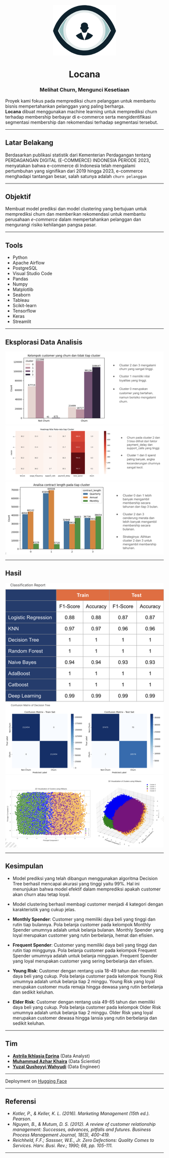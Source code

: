 <!-- ![Header Image](deployment/Locana.png) -->
<div align="center">
  <img src="deployment/Locana.png" alt="Locana" width="200"/>
</div>
<h1 align="center">Locana</h1>
<h3 align="center">Melihat Churn, Mengunci Kesetiaan</h3>

Proyek kami fokus pada memprediksi churn pelanggan untuk membantu bisnis mempertahankan pelanggan yang paling berharga.\
**Locana** dibuat menggunakan machine learning untuk memprediksi churn terhadap membership berbayar di e-commerce serta  mengidentifikasi segmentasi membership dan rekomendasi terhadap segmentasi tersebut.

---

## Latar Belakang
Berdasarkan publikasi statistik dari Kementerian Perdagangan tentang PERDAGANGAN DIGITAL (E-COMMERCE) 
INDONESIA PERIODE 2023, menyatakan bahwa e-commerce di Indonesia telah mengalami pertumbuhan yang 
signifikan dari 2019 hingga 2023, e-commerce menghadapi tantangan besar, salah satunya adalah `churn pelanggan`

---

## Objektif
Membuat model prediksi dan model clustering yang bertujuan untuk memprediksi churn dan memberikan rekomendasi untuk membantu perusahaan _e-commerce_ dalam mempertahankan pelanggan dan mengurangi risiko kehilangan pangsa pasar.

---

## Tools
- Python
- Apache Airflow
- PostgreSQL
- Visual Studio Code
- Pandas
- Numpy
- Matplotlib
- Seaborn
- Tableau
- Scikit-learn
- Tensorflow
- Keras
- Streamlit

---

## Eksplorasi Data Analisis

![EDA 1](images/eda-1.png)
![EDA 2](images/eda-2.png)
![EDA 3](images/eda-3.png)

---

## Hasil
![Classification Report](images/cr.png)
![Confusion Matrix](images/cm.png)
![2D and 3D Visualization](images/2d-3d.png)

---

## Kesimpulan
- Model prediksi yang telah dibangun menggunakan algoritma Decision Tree berhasil mencapai akurasi yang tinggi yaitu 99%. Hal ini menunjukan bahwa model efektif dalam memprediksi apakah customer akan churn atau tetap loyal.

- Model clustering berhasil membagi customer menjadi 4 kategori dengan karakteristik yang cukup jelas.
- **Monthly Spender**: Customer yang memiliki daya beli yang tinggi dan rutin tiap bulannya. Pola belanja customer pada kelompok Monthly Spender umumnya adalah untuk belanja bulanan. Monthly Spender yang loyal merupakan customer yang rutin berbelanja, hemat dan efisien.
- **Frequent Spender**: Customer yang memiliki daya beli yang tinggi dan rutin tiap minggunya. Pola belanja customer pada kelompok Frequent Spender umumnya adalah untuk belanja mingguan. Frequent Spender yang loyal merupakan customer yang sering berbelanja dan efisien.
- **Young Risk**: Customer dengan rentang usia 18-49 tahun dan memiliki daya beli yang cukup. Pola belanja customer pada kelompok Young Risk umumnya adalah untuk belanja tiap 2 minggu. Young Risk yang loyal merupakan customer muda remaja hingga dewasa yang rutin berbelanja dan sedikit keluhan.
- **Elder Risk**: Customer dengan rentang usia 49-65 tahun dan memiliki daya beli yang cukup. Pola belanja customer pada kelompok Older Risk umumnya adalah untuk belanja tiap 2 minggu. Older Risk yang loyal merupakan customer dewasa hingga lansia yang rutin berbelanja dan sedikit keluhan.

---

## Tim
- [**Astrila Ikhlasia Eprina**](https://www.linkedin.com/in/astrilalia/) (Data Analyst)
- [**Muhammad Azhar Khaira**](https://www.linkedin.com/in/azharkhaira/) (Data Scientist)
- [**Yuzal Qushoyyi Wahyudi**](https://www.linkedin.com/in/yuzalqushoyyiwahyudi/) (Data Engineer)
---

Deployment on [Hugging Face](https://huggingface.co/spaces/yuzalle/Locana)

---

## Referensi

- *Kotler, P., & Keller, K. L. (2016). Marketing Management (15th ed.). Pearson.*
- *Nguyen, B., & Mutum, D. S. (2012). A review of customer relationship management: Successes, advances, pitfalls and futures. Business Process Management Journal, 18(3), 400-419.*
- *Reichheld, F.F.; Sassser, W.E., Jr. Zero Defections: Quality Comes to Services. Harv. Busi. Rev.; 1990; 68, pp. 105-111.*
---
